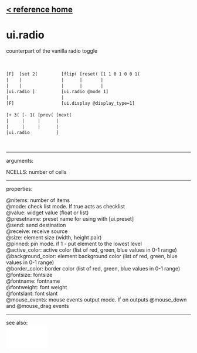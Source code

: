 [< reference home](ceammc_lib.html)
---

# ui.radio


counterpart of the vanilla radio toggle

```


[F]  [set 2(         [flip( [reset( [1 1 0 1 0 0 1(
|    |               |      |       |
|    |               |      |       |
[ui.radio ]          [ui.radio @mode 1]
|                    |
[F]                  [ui.display @display_type=1]

[+ 3( [- 1( [prev( [next(
|     |     |      |
|     |     |      |
[ui.radio          ]

            
```

---
arguments:

NCELLS: number of
            cells<br>

---
properties:

@nitems: number of
            items<br>
@mode: check list mode. If true acts
            as checklist<br>
@value: widget value (float or list)<br>
@presetname: preset name for using with
            [ui.preset]<br>
@send: send destination<br>
@receive: receive source<br>
@size: element size (width, height
            pair)<br>
@pinned: pin mode. if 1 - put element
            to the lowest level<br>
@active_color: active color (list of
            red, green, blue values in 0-1 range)<br>
@background_color: element
            background color (list of red, green, blue values in 0-1 range)<br>
@border_color: border color (list
            of red, green, blue values in 0-1 range)<br>
@fontsize: 
            fontsize<br>
@fontname: fontname<br>
@fontweight: font
            weight<br>
@fontslant: font
            slant<br>
@mouse_events: mouse events output
            mode. If on outputs @mouse_down and @mouse_drag events<br>

---
see also:<br>
[![ui.matrix](img/object_ui.matrix.png)](ui.matrix.html)
